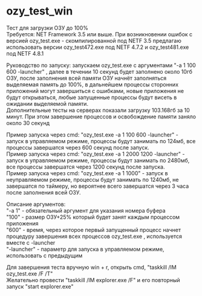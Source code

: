 # ozy_test_win
Тест для загрузки ОЗУ до 100%<br/>
Требуется: NET Framework 3.5 или выше.
При возникновении ошибок с версией ozy_test.exe - скомпилированной под NETF 3.5 предлагаю использовать версии ozy_test472.exe под NETF 4.7.2 и ozy_test481.exe под NETF 4.8.1


Руководство по запуску: запускаем ozy_test.exe с аргументами "-a 1 100 600 -launcher" , далее в течении 10 секунд будет заполнено около 10гб ОЗУ, после заполнения всей памяти ОЗУ начнёт заполняться выделяемая память до 100%, в дальнейшем процессы сторонних приложений могут завершиться с ошибками, новые приложения не будут открываться, любые запущенные процессы будут висеть в ожидании выделяемой памяти. <br/>
Дополнительные тесты на серверах показали загрузку 103.168гб за 10 минут. При этом завершение процессов и освобождение памяти заняло около 30 секунд <br/>


Пример запуска через cmd: "ozy_test.exe -a 1 100 600 -launcher" - запуск в управляемом режиме, процессы будут занимать по 124мб, все процессы завершатся через 600 секунд после запуск. <br/>
Пример запуска через cmd: "ozy_test.exe -a 1 2000 1200 -launcher" - запуск в управляемом режиме, процессы будут занимать по 2480мб, все процессы завершатся через 1200 секунд после запуска. <br/>
Пример запуска через cmd: "ozy_test.exe -a 1 1000" - запуск в неуправляемом режиме, процессы будут занимать по 1240мб, не завершатся по таймеру, но вероятнее всего завершатся через 3 часа после заполнения всей ОЗУ. <br/>

Описание аргументов: <br/>
"-a 1" - обязательный аргумент для указания номера буфера <br/>
"100" - размер ОЗУ+25% который будет занят каждым процессом приложения <br/>
"600" - время, через которое первый запущенный процесс начнет процедуру завершения всех процессов ozy_test.exe , используется вместе с -launcher <br/>
"-launcher" - параметр для запуска в управляемом режиме, использовать с предыдущим <br/>

Для завершения теста вручную win + r, открыть cmd, "taskkill /IM ozy_test.exe /F /T"<br/>
Желательно провести "taskkill /IM explorer.exe /F" и его повторный запуск "start explorer.exe"<br/>

